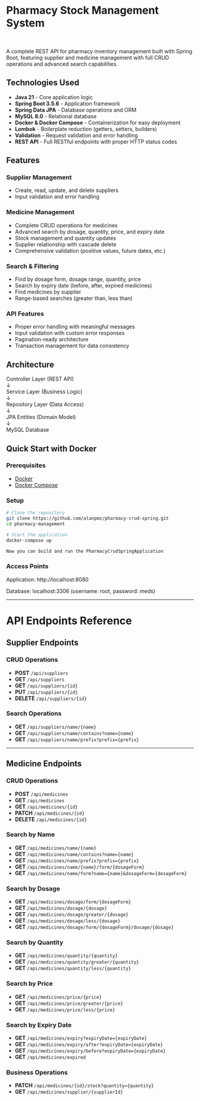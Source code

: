 # Pharmacy Stock Management System

<p align="center">
  <img src="https://img.shields.io/badge/Java-21-007396?logo=openjdk&logoColor=white"  alt=""/>
  <img src="https://img.shields.io/badge/Spring%20Boot-3.5.6-6DB33F?logo=springboot&logoColor=white"  alt=""/>
  <img src="https://img.shields.io/badge/Spring%20Data%20JPA-3.5.4-6DB33F?logo=spring&logoColor=white"  alt=""/>
  <img src="https://img.shields.io/badge/MySQL-8.0-4479A1?logo=mysql&logoColor=white"  alt=""/>
  <img src="https://img.shields.io/badge/Docker-2496ED?logo=docker&logoColor=white"  alt=""/>
  <img src="https://img.shields.io/badge/Spring%20Web-6DB33F?logo=spring&logoColor=white"  alt=""/>
</p>

A complete REST API for pharmacy inventory management built with Spring Boot, featuring supplier and medicine management with full CRUD operations and advanced search capabilities.

## Technologies Used

- **Java 21** - Core application logic
- **Spring Boot 3.5.6** - Application framework
- **Spring Data JPA** - Database operations and ORM
- **MySQL 8.0** - Relational database
- **Docker & Docker Compose** - Containerization for easy deployment
- **Lombok** - Boilerplate reduction (getters, setters, builders)
- **Validation** - Request validation and error handling
- **REST API** - Full RESTful endpoints with proper HTTP status codes

## Features

### Supplier Management
-  Create, read, update, and delete suppliers
-  Input validation and error handling

### Medicine Management
-  Complete CRUD operations for medicines
-  Advanced search by dosage, quantity, price, and expiry date
-  Stock management and quantity updates
-  Supplier relationship with cascade delete
-  Comprehensive validation (positive values, future dates, etc.)

### Search & Filtering
-  Find by dosage form, dosage range, quantity, price
-  Search by expiry date (before, after, expired medicines)
-  Find medicines by supplier
-  Range-based searches (greater than, less than)

### API Features
-  Proper error handling with meaningful messages
-  Input validation with custom error responses
-  Pagination-ready architecture
-  Transaction management for data consistency

## Architecture
Controller Layer (REST API)<br>
↓<br>
Service Layer (Business Logic)<br>
↓<br>
Repository Layer (Data Access)<br>
↓<br>
JPA Entities (Domain Model)<br>
↓<br>
MySQL Database<br>

## Quick Start with Docker

### Prerequisites
- [Docker](https://www.docker.com)
- [Docker Compose](https://docs.docker.com/compose/)

### Setup
```bash
# Clone the repository
git clone https://github.com/alanpmz/pharmacy-crud-spring.git
cd pharmacy-management

# Start the application
docker-compose up

Now you can build and run the PharmacyCrudSpringApplication
```

### Access Points
Application: http://localhost:8080

Database: localhost:3306 (username: root, password: meds)

---

# API Endpoints Reference

## Supplier Endpoints

### **CRUD Operations**
- **POST** `/api/suppliers`
- **GET** `/api/suppliers`
- **GET** `/api/suppliers/{id}`
- **PUT** `/api/suppliers/{id}`
- **DELETE** `/api/suppliers/{id}`

### **Search Operations**
- **GET** `/api/suppliers/name/{name}`
- **GET** `/api/suppliers/name/contains?name={name}`
- **GET** `/api/suppliers/name/prefix?prefix={prefix}`

---

##  Medicine Endpoints

### **CRUD Operations**
- **POST** `/api/medicines`
- **GET** `/api/medicines`
- **GET** `/api/medicines/{id}`
- **PATCH** `/api/medicines/{id}`
- **DELETE** `/api/medicines/{id}`

### **Search by Name**
- **GET** `/api/medicines/name/{name}`
- **GET** `/api/medicines/name/contains?name={name}`
- **GET** `/api/medicines/name/prefix?prefix={prefix}`
- **GET** `/api/medicines/name/{name}/form/{dosageForm}`
- **GET** `/api/medicines/name/form?name={name}&dosageForm={dosageForm}`

### **Search by Dosage**
- **GET** `/api/medicines/dosage/form/{dosageForm}`
- **GET** `/api/medicines/dosage/{dosage}`
- **GET** `/api/medicines/dosage/greater/{dosage}`
- **GET** `/api/medicines/dosage/less/{dosage}`
- **GET** `/api/medicines/dosage/form/{dosageForm}/dosage/{dosage}`

### **Search by Quantity**
- **GET** `/api/medicines/quantity/{quantity}`
- **GET** `/api/medicines/quantity/greater/{quantity}`
- **GET** `/api/medicines/quantity/less/{quantity}`

### **Search by Price**
- **GET** `/api/medicines/price/{price}`
- **GET** `/api/medicines/price/greater/{price}`
- **GET** `/api/medicines/price/less/{price}`

### **Search by Expiry Date**
- **GET** `/api/medicines/expiry?expiryDate={expiryDate}`
- **GET** `/api/medicines/expiry/after?expiryDate={expiryDate}`
- **GET** `/api/medicines/expiry/before?expiryDate={expiryDate}`
- **GET** `/api/medicines/expired`

### **Business Operations**
- **PATCH** `/api/medicines/{id}/stock?quantity={quantity}`
- **GET** `/api/medicines/supplier/{supplierId}`